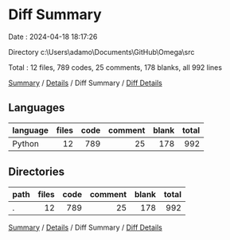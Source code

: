 # Diff Summary

Date : 2024-04-18 18:17:26

Directory c:\\Users\\adamo\\Documents\\GitHub\\Omega\\src

Total : 12 files,  789 codes, 25 comments, 178 blanks, all 992 lines

[Summary](results.md) / [Details](details.md) / Diff Summary / [Diff Details](diff-details.md)

## Languages
| language | files | code | comment | blank | total |
| :--- | ---: | ---: | ---: | ---: | ---: |
| Python | 12 | 789 | 25 | 178 | 992 |

## Directories
| path | files | code | comment | blank | total |
| :--- | ---: | ---: | ---: | ---: | ---: |
| . | 12 | 789 | 25 | 178 | 992 |

[Summary](results.md) / [Details](details.md) / Diff Summary / [Diff Details](diff-details.md)